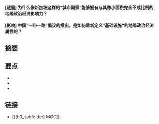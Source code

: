 #### [谜题] 为什么像新加坡这样的“城市国家”能够拥有与其微小面积完全不成比例的地缘政治经济影响力？


#### [影响] 中国“一带一路”倡议的推出，是如何重新定义“基础设施”的地缘政治经济属性的？


## 摘要


## 要点

- 
- 
- 

## 链接

- [[{h3_subfolder} MOC]]
